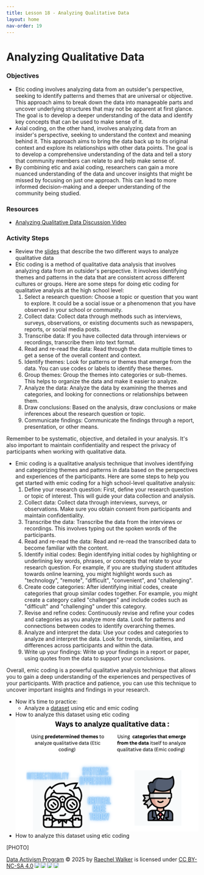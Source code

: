 ```yaml
---
title: Lesson 18 - Analyzing Qualitative Data
layout: home
nav-order: 19
---
```


# Analyzing Qualitative Data

### Objectives
- Etic coding involves analyzing data from an outsider's perspective, seeking to identify patterns and themes that are universal or objective. This approach aims to break down the data into manageable parts and uncover underlying structures that may not be apparent at first glance. The goal is to develop a deeper understanding of the data and identify key concepts that can be used to make sense of it.
- Axial coding, on the other hand, involves analyzing data from an insider's perspective, seeking to understand the context and meaning behind it. This approach aims to bring the data back up to its original context and explore its relationships with other data points. The goal is to develop a comprehensive understanding of the data and tell a story that community members can relate to and help make sense of.
- By combining etic and axial coding, researchers can gain a more nuanced understanding of the data and uncover insights that might be missed by focusing on just one approach. This can lead to more informed decision-making and a deeper understanding of the community being studied.

### Resources
- <a href = "https://drive.google.com/file/d/1t-OyM4Ci--kUZsaND0RhY6a2ukWC0ALy/view?usp=drive_link">Analyzing Qualitative Data Discussion Video</a>

### Activity Steps
- Review the <a href = "https://drive.google.com/file/d/1gjiNgdejRLMR9RtZQOe3Z2oRjQElogJo/view?usp=drive_link">slides</a> that describe the two different ways  to analyze qualitative data
- Etic coding is a method of qualitative data analysis that involves analyzing data from an outsider's perspective. It involves identifying themes and patterns in the data that are consistent across different cultures or groups. Here are some steps for doing etic coding for qualitative analysis at the high school level:
    1. Select a research question: Choose a topic or question that you want to explore. It could be a social issue or a phenomenon that you have observed in your school or community.
    2. Collect data: Collect data through methods such as interviews, surveys, observations, or existing documents such as newspapers, reports, or social media posts.
    3. Transcribe data: If you have collected data through interviews or recordings, transcribe them into text format.
    4. Read and re-read the data: Read through the data multiple times to get a sense of the overall content and context.
    5. Identify themes: Look for patterns or themes that emerge from the data. You can use codes or labels to identify these themes.
    6. Group themes: Group the themes into categories or sub-themes. This helps to organize the data and make it easier to analyze.
    7. Analyze the data: Analyze the data by examining the themes and categories, and looking for connections or relationships between them.
    8. Draw conclusions: Based on the analysis, draw conclusions or make inferences about the research question or topic.
    9. Communicate findings: Communicate the findings through a report, presentation, or other means.

Remember to be systematic, objective, and detailed in your analysis. It's also important to maintain confidentiality and respect the privacy of participants when working with qualitative data.

- Emic coding is a qualitative analysis technique that involves identifying and categorizing themes and patterns in data based on the perspectives and experiences of the participants. Here are some steps to help you get started with emic coding for a high school-level qualitative analysis:
    1. Define your research question: First, define your research question or topic of interest. This will guide your data collection and analysis.
    2. Collect data: Collect data through interviews, surveys, or observations. Make sure you obtain consent from participants and maintain confidentiality.
    3. Transcribe the data: Transcribe the data from the interviews or recordings. This involves typing out the spoken words of the participants.
    4. Read and re-read the data: Read and re-read the transcribed data to become familiar with the content.
    5. Identify initial codes: Begin identifying initial codes by highlighting or underlining key words, phrases, or concepts that relate to your research question. For example, if you are studying student attitudes towards online learning, you might highlight words such as "technology", "remote", "difficult", "convenient", and "challenging".
    6. Create code categories: After identifying initial codes, create categories that group similar codes together. For example, you might create a category called "challenges" and include codes such as "difficult" and "challenging" under this category.
    7. Revise and refine codes: Continuously revise and refine your codes and categories as you analyze more data. Look for patterns and connections between codes to identify overarching themes.
    8. Analyze and interpret the data: Use your codes and categories to analyze and interpret the data. Look for trends, similarities, and differences across participants and within the data.
    9. Write up your findings: Write up your findings in a report or paper, using quotes from the data to support your conclusions.

Overall, emic coding is a powerful qualitative analysis technique that allows you to gain a deep understanding of the experiences and perspectives of your participants. With practice and patience, you can use this technique to uncover important insights and findings in your research.

- Now it’s time to practice: 
    - Analyze a <a href = "https://docs.google.com/document/u/0/d/1TvMN89WvLyQBZaHgKCN9lFWExUaAVIAK/edit?fromCopy=true&ct=2">dataset</a> using etic and emic coding
- How to analyze this dataset using etic coding
  <img src = "images/ways-to-analyze.png" alt = "Ways to Analyze Qualatative Data">
- How to analyze this dataset using etic coding

[PHOTO]






<a href="https://creativecommons.org">Data Activism Program</a> © 2025 by <a href="https://creativecommons.org">Raechel Walker</a> is licensed under <a href="https://creativecommons.org/licenses/by-nc-sa/4.0/">CC BY-NC-SA 4.0</a><img src="https://mirrors.creativecommons.org/presskit/icons/cc.svg" style="max-width: 1em;max-height:1em;margin-left: .2em;"><img src="https://mirrors.creativecommons.org/presskit/icons/by.svg" style="max-width: 1em;max-height:1em;margin-left: .2em;"><img src="https://mirrors.creativecommons.org/presskit/icons/nc.svg" style="max-width: 1em;max-height:1em;margin-left: .2em;"><img src="https://mirrors.creativecommons.org/presskit/icons/sa.svg" style="max-width: 1em;max-height:1em;margin-left: .2em;">